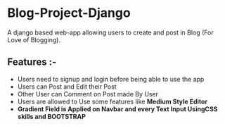 # Blog-Project-Django
A django based web-app allowing users to create and post in Blog (For Love of Blogging).
<h2>Features :-</h2>
<ul>
<li>Users need to signup and login before being able to use the app</li>
<li>Users can Post and Edit their Post</li>
<li>Other User can Comment on Post made By User</li>
<li>Users are allowed to Use some features like <strong>Medium Style Editor<strong/></li>
  <li>Gradient Field is Applied on Navbar and every Text Input Using<strong>CSS skills and BOOTSTRAP<strong/></li>
</ul>


